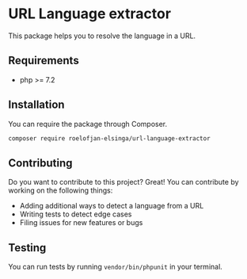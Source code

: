 # URL Language extractor

This package helps you to resolve the language in a URL.

## Requirements
- php >= 7.2

## Installation
You can require the package through Composer.

```bash
composer require roelofjan-elsinga/url-language-extractor
```

## Contributing
Do you want to contribute to this project? Great! You can contribute by working on the following things:
- Adding additional ways to detect a language from a URL
- Writing tests to detect edge cases
- Filing issues for new features or bugs

## Testing
You can run tests by running ``vendor/bin/phpunit`` in your terminal.
